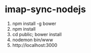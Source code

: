 imap-sync-nodejs
================
1. npm install -g bower
2. npm install
3. cd public; bower install
4. nodemon bin/www
5. http://localhost:3000
